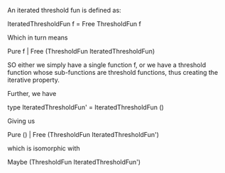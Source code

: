 
An iterated threshold fun is defined as:

IteratedThresholdFun f = Free ThresholdFun f

Which in turn means

Pure f | Free (ThresholdFun IteratedThresholdFun)

SO either we simply have a single function f, or we have a threshold function whose sub-functions are threshold functions, thus creating the iterative property.

Further, we have 

type IteratedThresholdFun' = IteratedThresholdFun ()

Giving us 

Pure () | Free (ThresholdFun IteratedThresholdFun')

which is isomorphic with

Maybe (ThresholdFun IteratedThresholdFun')
